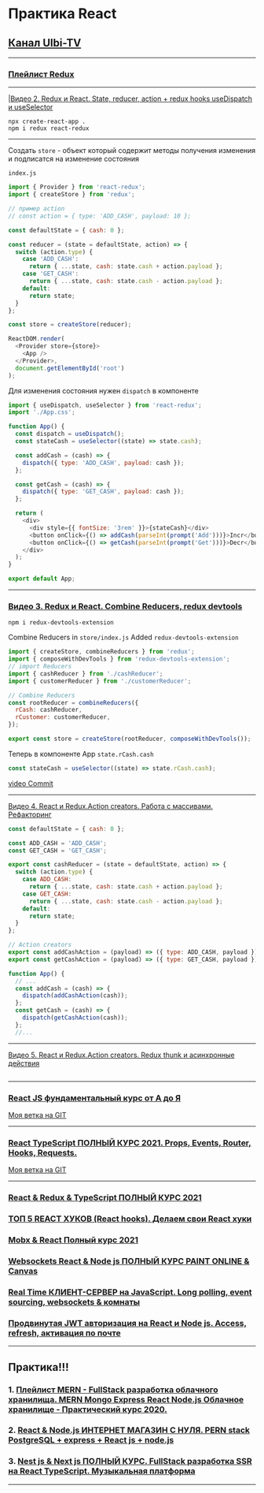 # Практика React

## [Канал Ulbi-TV](https://www.youtube.com/channel/UCDzGdB9TTgFm8jRXn1tBdoA)

---

### [Плейлист Redux](https://www.youtube.com/playlist?list=PL6DxKON1uLOHsBCJ_vVuvRsW84VnqmPp6)

---

|[Видео 2. Redux и React. State, reducer, action + redux hooks useDispatch и useSelector](https://www.youtube.com/watch?v=Dzzeir85i3c&list=PL6DxKON1uLOHsBCJ_vVuvRsW84VnqmPp6&index=3)

```code
npx create-react-app .
npm i redux react-redux
```

---

Создать `store` - объект который содержит методы получения изменения и подписатся на изменение состояния

`index.js`

```js
import { Provider } from 'react-redux';
import { createStore } from 'redux';

// пример action
// const action = { type: 'ADD_CASH', payload: 10 };

const defaultState = { cash: 0 };

const reducer = (state = defaultState, action) => {
  switch (action.type) {
    case 'ADD_CASH':
      return { ...state, cash: state.cash + action.payload };
    case 'GET_CASH':
      return { ...state, cash: state.cash - action.payload };
    default:
      return state;
  }
};

const store = createStore(reducer);

ReactDOM.render(
  <Provider store={store}>
    <App />
  </Provider>,
  document.getElementById('root')
);
```

Для изменения состояния нужен `dispatch` в компоненте

```js
import { useDispatch, useSelector } from 'react-redux';
import './App.css';

function App() {
  const dispatch = useDispatch();
  const stateCash = useSelector((state) => state.cash);

  const addCash = (cash) => {
    dispatch({ type: 'ADD_CASH', payload: cash });
  };

  const getCash = (cash) => {
    dispatch({ type: 'GET_CASH', payload: cash });
  };

  return (
    <div>
      <div style={{ fontSize: '3rem' }}>{stateCash}</div>
      <button onClick={() => addCash(parseInt(prompt('Add')))}>Incr</button>
      <button onClick={() => getCash(parseInt(prompt('Get')))}>Decr</button>
    </div>
  );
}

export default App;
```

---

### [Видео 3. Redux и React. Combine Reducers, redux devtools](https://www.youtube.com/watch?v=ldgnmiPIftw&list=PL6DxKON1uLOHsBCJ_vVuvRsW84VnqmPp6&index=3)

```code
npm i redux-devtools-extension
```

Combine Reducers in `store/index.js`
Added `redux-devtools-extension`

```js
import { createStore, combineReducers } from 'redux';
import { composeWithDevTools } from 'redux-devtools-extension';
// import Reducers
import { cashReducer } from './cashReducer';
import { customerReducer } from './customerReducer';

// Combine Reducers
const rootReducer = combineReducers({
  rCash: cashReducer,
  rCustomer: customerReducer,
});

export const store = createStore(rootReducer, composeWithDevTools());
```

Теперь в компоненте App
`state.rCash.cash`

```js
const stateCash = useSelector((state) => state.rCash.cash);
```

[video Commit](https://github.com/xdpiqbx/ulbi-tv/commit/804122c6aa45ebaef76aa37f4d4f08b584773d67)

---

[Видео 4. React и Redux.Action creators. Работа с массивами. Рефакторинг](https://www.youtube.com/watch?v=WLeK7vIEi5I&list=PL6DxKON1uLOHsBCJ_vVuvRsW84VnqmPp6&index=4)

```js
const defaultState = { cash: 0 };

const ADD_CASH = 'ADD_CASH';
const GET_CASH = 'GET_CASH';

export const cashReducer = (state = defaultState, action) => {
  switch (action.type) {
    case ADD_CASH:
      return { ...state, cash: state.cash + action.payload };
    case GET_CASH:
      return { ...state, cash: state.cash - action.payload };
    default:
      return state;
  }
};

// Action creators
export const addCashAction = (payload) => ({ type: ADD_CASH, payload });
export const getCashAction = (payload) => ({ type: GET_CASH, payload });
```

```js
function App() {
  // ...
  const addCash = (cash) => {
    dispatch(addCashAction(cash));
  };
  const getCash = (cash) => {
    dispatch(getCashAction(cash));
  };
  //...
```

---

[Видео 5. React и Redux.Action creators. Redux thunk и асинхронные действия](https://www.youtube.com/watch?v=CtrWoX_KDjE&list=PL6DxKON1uLOHsBCJ_vVuvRsW84VnqmPp6&index=5)

```code

```

---

### [React JS фундаментальный курс от А до Я](https://www.youtube.com/watch?v=GNrdg3PzpJQ)

[Моя ветка на GIT](https://github.com/xdpiqbx/ulbi-tv/tree/react-js-fundamentals-course-09-08-2021)

---

### [React TypeScript ПОЛНЫЙ КУРС 2021. Props, Events, Router, Hooks, Requests.](https://www.youtube.com/watch?v=92qcfeWxtnY)

[Моя ветка на GIT](https://github.com/xdpiqbx/ulbi-tv/tree/react-type-script-props-events-router-hook-req)

---

### [React & Redux & TypeScript ПОЛНЫЙ КУРС 2021](https://www.youtube.com/watch?v=ETWABFYv0GM)

### [ТОП 5 REACT ХУКОВ (React hooks). Делаем свои React хуки](https://www.youtube.com/watch?v=ks8oftGP2oc)

### [Mobx & React Полный курс 2021](https://www.youtube.com/watch?v=jn-L1SFYdIc)

### [Websockets React & Node js ПОЛНЫЙ КУРС PAINT ONLINE & Canvas](https://www.youtube.com/watch?v=KVeMsy4qCdg)

### [Real Time КЛИЕНТ-СЕРВЕР на JavaScript. Long polling, event sourcing, websockets & комнаты](https://www.youtube.com/watch?v=o43iiH4kGqg)

### [Продвинутая JWT авторизация на React и Node js. Access, refresh, активация по почте](https://www.youtube.com/watch?v=fN25fMQZ2v0)

---

## Практика!!!

### 1. [Плейлист MERN - FullStack разработка облачного хранилища. MERN Mongo Express React Node.js Облачное хранилище - Практический курс 2020.](https://www.youtube.com/playlist?list=PL6DxKON1uLOGd4E6kG6d5K-tsTFj-Deln)

### 2. [React & Node.js ИНТЕРНЕТ МАГАЗИН С НУЛЯ. PERN stack PostgreSQL + express + React js + node.js](https://www.youtube.com/watch?v=H2GCkRF9eko&list=PL6DxKON1uLOFJ5_dDcX7G1osKnsBlCaaT&index=2)

### 3. [Nest js & Next js ПОЛНЫЙ КУРС. FullStack разработка SSR на React TypeScript. Музыкальная платформа](https://www.youtube.com/watch?v=A0CfYSVzAZI&list=PL6DxKON1uLOFJ5_dDcX7G1osKnsBlCaaT&index=5)

---
